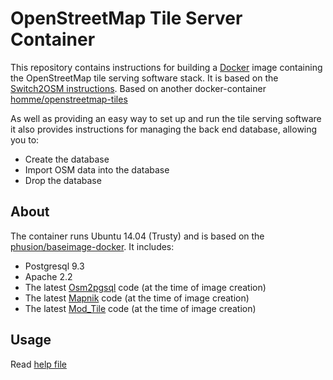 # OpenStreetMap Tile Server Container

This repository contains instructions for building a
[Docker](https://www.docker.io/) image containing the OpenStreetMap tile
serving software stack.  It is based on the
[Switch2OSM instructions](http://switch2osm.org/serving-tiles/building-a-tile-server-from-packages/).
Based on another docker-container [homme/openstreetmap-tiles](https://registry.hub.docker.com/u/homme/openstreetmap-tiles/)

As well as providing an easy way to set up and run the tile serving software it
also provides instructions for managing the back end database, allowing you to:

* Create the database
* Import OSM data into the database
* Drop the database

## About

The container runs Ubuntu 14.04 (Trusty) and is based on the
[phusion/baseimage-docker](https://github.com/phusion/baseimage-docker).  It
includes:

* Postgresql 9.3
* Apache 2.2
* The latest [Osm2pgsql](http://wiki.openstreetmap.org/wiki/Osm2pgsql) code (at
  the time of image creation)
* The latest [Mapnik](http://mapnik.org/) code (at the time of image creation)
* The latest [Mod_Tile](http://wiki.openstreetmap.org/wiki/Mod_tile) code (at
  the time of image creation)

## Usage

Read [help file](help.txt)
